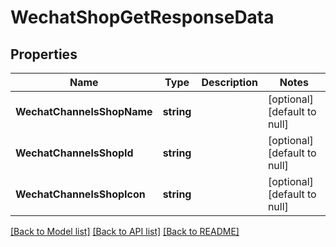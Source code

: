 # WechatShopGetResponseData

## Properties
Name | Type | Description | Notes
------------ | ------------- | ------------- | -------------
**WechatChannelsShopName** | **string** |  | [optional] [default to null]
**WechatChannelsShopId** | **string** |  | [optional] [default to null]
**WechatChannelsShopIcon** | **string** |  | [optional] [default to null]

[[Back to Model list]](../README.md#documentation-for-models) [[Back to API list]](../README.md#documentation-for-api-endpoints) [[Back to README]](../README.md)


